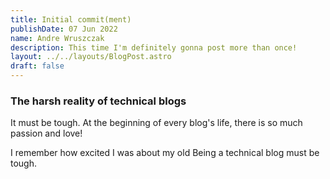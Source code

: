 ```yaml
---
title: Initial commit(ment)
publishDate: 07 Jun 2022
name: Andre Wruszczak
description: This time I'm definitely gonna post more than once!
layout: ../../layouts/BlogPost.astro
draft: false 
---
```


### The harsh reality of technical blogs

It must be tough. 
At the beginning of every blog's life, there is so much passion and love!

I remember how excited I was about my old 
Being a technical blog must be tough.  


